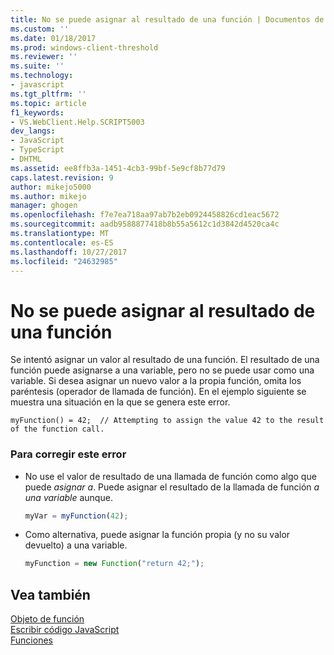 ```yaml
---
title: No se puede asignar al resultado de una función | Documentos de Microsoft
ms.custom: ''
ms.date: 01/18/2017
ms.prod: windows-client-threshold
ms.reviewer: ''
ms.suite: ''
ms.technology:
- javascript
ms.tgt_pltfrm: ''
ms.topic: article
f1_keywords:
- VS.WebClient.Help.SCRIPT5003
dev_langs:
- JavaScript
- TypeScript
- DHTML
ms.assetid: ee8ffb3a-1451-4cb3-99bf-5e9cf8b77d79
caps.latest.revision: 9
author: mikejo5000
ms.author: mikejo
manager: ghogen
ms.openlocfilehash: f7e7ea718aa97ab7b2eb0924458826cd1eac5672
ms.sourcegitcommit: aadb9588877418b8b55a5612c1d3842d4520ca4c
ms.translationtype: MT
ms.contentlocale: es-ES
ms.lasthandoff: 10/27/2017
ms.locfileid: "24632985"
---
```

# <a name="cannot-assign-to-a-function-result"></a>No se puede asignar al resultado de una función
Se intentó asignar un valor al resultado de una función. El resultado de una función puede asignarse a una variable, pero no se puede usar como una variable. Si desea asignar un nuevo valor a la propia función, omita los paréntesis (operador de llamada de función). En el ejemplo siguiente se muestra una situación en la que se genera este error.  
  
```  
myFunction() = 42;  // Attempting to assign the value 42 to the result of the function call.  
```  
  
### <a name="to-correct-this-error"></a>Para corregir este error  
  
-   No use el valor de resultado de una llamada de función como algo que puede *asignar a*. Puede asignar el resultado de la llamada de función *a una variable* aunque.  
  
    ```JavaScript  
    myVar = myFunction(42);  
    ```  
  
-   Como alternativa, puede asignar la función propia (y no su valor devuelto) a una variable.  
  
    ```JavaScript  
    myFunction = new Function("return 42;");  
    ```  
  
## <a name="see-also"></a>Vea también  
 [Objeto de función](../../javascript/reference/function-object-javascript.md)   
 [Escribir código JavaScript](../../javascript/writing-javascript-code.md)   
 [Funciones](../../javascript/functions-javascript.md)